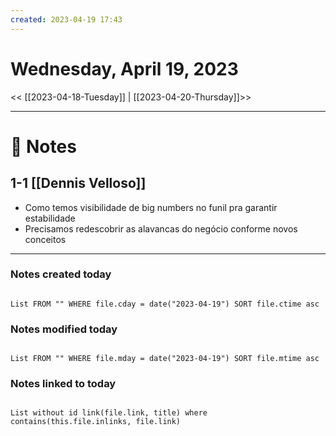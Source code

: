 ```yaml
---
created: 2023-04-19 17:43
---
```


# Wednesday, April 19, 2023

<< [[2023-04-18-Tuesday]] | [[2023-04-20-Thursday]]>>

---

# 📝 Notes
## 1-1 [[Dennis Velloso]]
- Como temos visibilidade de big numbers no funil pra garantir estabilidade
- Precisamos redescobrir as alavancas do negócio conforme novos conceitos

---

### Notes created today

```dataview

List FROM "" WHERE file.cday = date("2023-04-19") SORT file.ctime asc

```

### Notes modified today

```dataview

List FROM "" WHERE file.mday = date("2023-04-19") SORT file.mtime asc

```

### Notes linked to today

```dataview 

List without id link(file.link, title) where contains(this.file.inlinks, file.link)

```